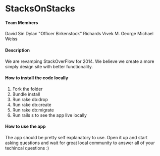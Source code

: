 StacksOnStacks
===============

#### Team Members
David Sin 
Dylan "Officer Birkenstock" Richards 
Vivek M. George 
Michael Weiss

#### Description 
We are revamping StackOverFlow for 2014. We believe we create a more simply design site with better functionality.

#### How to install the code locally 
1. Fork the folder
2. Bundle install
3. Run rake db:drop
4. Run rake db:create
5. Run rake db:migrate
6. Run rails s to see the app live locally

#### How to use the app
The app should be pretty self explanatory to use. Open it up and start asking questions and wait for great local community to answer all of your techincal questions :) 
